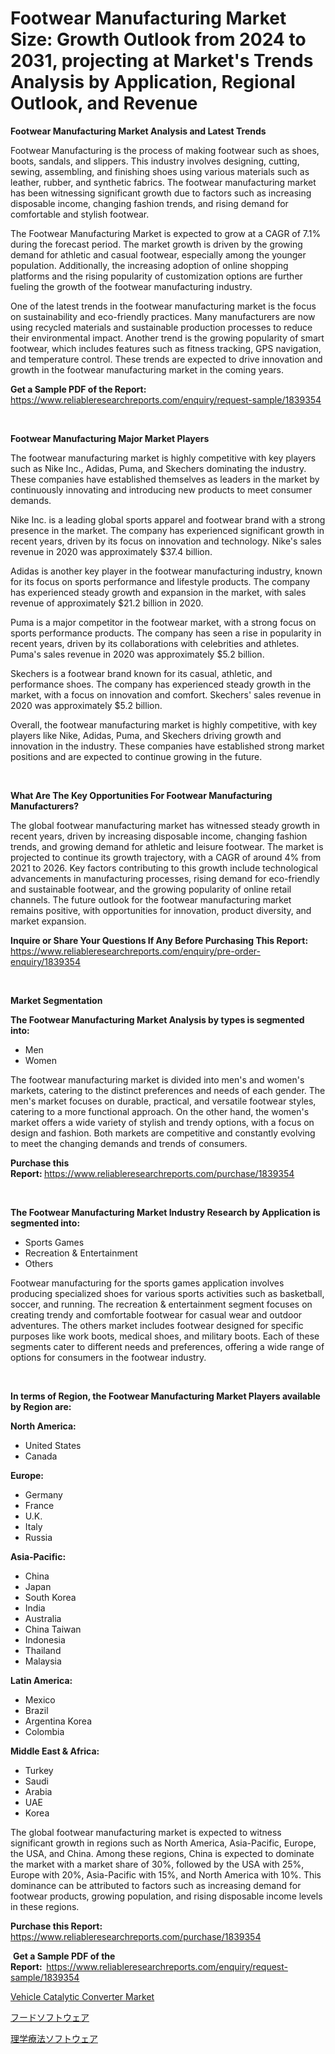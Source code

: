 <p><h1>Footwear Manufacturing Market Size: Growth Outlook from 2024 to 2031, projecting at Market's Trends Analysis by Application, Regional Outlook, and Revenue</h1></p><p><strong>Footwear Manufacturing Market Analysis and Latest Trends</strong></p>
<p><p>Footwear Manufacturing is the process of making footwear such as shoes, boots, sandals, and slippers. This industry involves designing, cutting, sewing, assembling, and finishing shoes using various materials such as leather, rubber, and synthetic fabrics. The footwear manufacturing market has been witnessing significant growth due to factors such as increasing disposable income, changing fashion trends, and rising demand for comfortable and stylish footwear.</p><p>The Footwear Manufacturing Market is expected to grow at a CAGR of 7.1% during the forecast period. The market growth is driven by the growing demand for athletic and casual footwear, especially among the younger population. Additionally, the increasing adoption of online shopping platforms and the rising popularity of customization options are further fueling the growth of the footwear manufacturing industry.</p><p>One of the latest trends in the footwear manufacturing market is the focus on sustainability and eco-friendly practices. Many manufacturers are now using recycled materials and sustainable production processes to reduce their environmental impact. Another trend is the growing popularity of smart footwear, which includes features such as fitness tracking, GPS navigation, and temperature control. These trends are expected to drive innovation and growth in the footwear manufacturing market in the coming years.</p></p>
<p><strong>Get a Sample PDF of the Report:&nbsp;</strong> <a href="https://www.reliableresearchreports.com/enquiry/request-sample/1839354">https://www.reliableresearchreports.com/enquiry/request-sample/1839354</a></p>
<p>&nbsp;</p>
<p><strong>Footwear Manufacturing Major Market Players</strong></p>
<p><p>The footwear manufacturing market is highly competitive with key players such as Nike Inc., Adidas, Puma, and Skechers dominating the industry. These companies have established themselves as leaders in the market by continuously innovating and introducing new products to meet consumer demands.</p><p>Nike Inc. is a leading global sports apparel and footwear brand with a strong presence in the market. The company has experienced significant growth in recent years, driven by its focus on innovation and technology. Nike's sales revenue in 2020 was approximately $37.4 billion.</p><p>Adidas is another key player in the footwear manufacturing industry, known for its focus on sports performance and lifestyle products. The company has experienced steady growth and expansion in the market, with sales revenue of approximately $21.2 billion in 2020.</p><p>Puma is a major competitor in the footwear market, with a strong focus on sports performance products. The company has seen a rise in popularity in recent years, driven by its collaborations with celebrities and athletes. Puma's sales revenue in 2020 was approximately $5.2 billion.</p><p>Skechers is a footwear brand known for its casual, athletic, and performance shoes. The company has experienced steady growth in the market, with a focus on innovation and comfort. Skechers' sales revenue in 2020 was approximately $5.2 billion.</p><p>Overall, the footwear manufacturing market is highly competitive, with key players like Nike, Adidas, Puma, and Skechers driving growth and innovation in the industry. These companies have established strong market positions and are expected to continue growing in the future.</p></p>
<p>&nbsp;</p>
<p><strong>What Are The Key Opportunities For Footwear Manufacturing Manufacturers?</strong></p>
<p><p>The global footwear manufacturing market has witnessed steady growth in recent years, driven by increasing disposable income, changing fashion trends, and growing demand for athletic and leisure footwear. The market is projected to continue its growth trajectory, with a CAGR of around 4% from 2021 to 2026. Key factors contributing to this growth include technological advancements in manufacturing processes, rising demand for eco-friendly and sustainable footwear, and the growing popularity of online retail channels. The future outlook for the footwear manufacturing market remains positive, with opportunities for innovation, product diversity, and market expansion.</p></p>
<p><strong>Inquire or Share Your Questions If Any Before Purchasing This Report:</strong> <a href="https://www.reliableresearchreports.com/enquiry/pre-order-enquiry/1839354">https://www.reliableresearchreports.com/enquiry/pre-order-enquiry/1839354</a></p>
<p>&nbsp;</p>
<p><strong>Market Segmentation</strong></p>
<p><strong>The Footwear Manufacturing Market Analysis by types is segmented into:</strong></p>
<p><ul><li>Men</li><li>Women</li></ul></p>
<p><p>The footwear manufacturing market is divided into men's and women's markets, catering to the distinct preferences and needs of each gender. The men's market focuses on durable, practical, and versatile footwear styles, catering to a more functional approach. On the other hand, the women's market offers a wide variety of stylish and trendy options, with a focus on design and fashion. Both markets are competitive and constantly evolving to meet the changing demands and trends of consumers.</p></p>
<p><strong>Purchase this Report:&nbsp;</strong><a href="https://www.reliableresearchreports.com/purchase/1839354">https://www.reliableresearchreports.com/purchase/1839354</a></p>
<p>&nbsp;</p>
<p><strong>The Footwear Manufacturing Market Industry Research by Application is segmented into:</strong></p>
<p><ul><li>Sports Games</li><li>Recreation & Entertainment</li><li>Others</li></ul></p>
<p><p>Footwear manufacturing for the sports games application involves producing specialized shoes for various sports activities such as basketball, soccer, and running. The recreation & entertainment segment focuses on creating trendy and comfortable footwear for casual wear and outdoor adventures. The others market includes footwear designed for specific purposes like work boots, medical shoes, and military boots. Each of these segments cater to different needs and preferences, offering a wide range of options for consumers in the footwear industry.</p></p>
<p>&nbsp;</p>
<p><strong>In terms of Region, the Footwear Manufacturing Market Players available by Region are:</strong></p>
<p>
    <p> <strong> North America: </strong>
        <ul>
            <li>United States</li>
            <li>Canada</li>
        </ul>
        </p> 
    <p> <strong> Europe: </strong>
        <ul>
            <li>Germany</li>
            <li>France</li>
            <li>U.K.</li>
            <li>Italy</li>
            <li>Russia</li>
        </ul>
        </p> 
    <p> <strong> Asia-Pacific: </strong>
        <ul>
            <li>China</li>
            <li>Japan</li>
            <li>South Korea</li>
            <li>India</li>
            <li>Australia</li>
            <li>China Taiwan</li>
            <li>Indonesia</li>
            <li>Thailand</li>
            <li>Malaysia</li>
        </ul>
        </p> 
    <p> <strong> Latin America: </strong>
        <ul>
            <li>Mexico</li>
            <li>Brazil</li>
            <li>Argentina Korea</li>
            <li>Colombia</li>
        </ul>
        </p> 
    <p> <strong> Middle East & Africa: </strong>
        <ul>
            <li>Turkey</li>
            <li>Saudi</li>
            <li>Arabia</li>
            <li>UAE</li>
            <li>Korea</li>
        </ul>
    </p>
    </p>
<p><p>The global footwear manufacturing market is expected to witness significant growth in regions such as North America, Asia-Pacific, Europe, the USA, and China. Among these regions, China is expected to dominate the market with a market share of 30%, followed by the USA with 25%, Europe with 20%, Asia-Pacific with 15%, and North America with 10%. This dominance can be attributed to factors such as increasing demand for footwear products, growing population, and rising disposable income levels in these regions.</p></p>
<p><strong>Purchase this Report: </strong><a href="https://www.reliableresearchreports.com/purchase/1839354">https://www.reliableresearchreports.com/purchase/1839354</a></p>
<p>&nbsp;<strong>Get a Sample PDF of the Report:&nbsp;&nbsp;</strong><a href="https://www.reliableresearchreports.com/enquiry/request-sample/1839354">https://www.reliableresearchreports.com/enquiry/request-sample/1839354</a></p>
<p><strong></strong></p>
<p><p><a href="https://extreme-scabiosa-c81.notion.site/Global-Vehicle-Catalytic-Converter-Market-Size-and-Market-Trends-Insights-and-Projections-from-2024-80256b7058ce448991292a0859bba87a">Vehicle Catalytic Converter Market</a></p><p><a href="https://medium.com/@kaiyohnson76845/%E9%A3%9F%E5%93%81%E3%82%BD%E3%83%95%E3%83%88%E3%82%A6%E3%82%A7%E3%82%A2%E5%B8%82%E5%A0%B4%E5%88%86%E6%9E%90-%E3%81%9D%E3%81%AEcagr-%E5%B8%82%E5%A0%B4%E3%82%BB%E3%82%B0%E3%83%A1%E3%83%B3%E3%83%86%E3%83%BC%E3%82%B7%E3%83%A7%E3%83%B3-%E3%82%B0%E3%83%AD%E3%83%BC%E3%83%90%E3%83%AB%E7%94%A3%E6%A5%AD%E6%A6%82%E8%A6%81-5ac3b8d575c0">フードソフトウェア</a></p><p><a href="https://medium.com/@redsalmon1949/%E7%90%86%E5%AD%A6%E7%99%82%E6%B3%95%E3%82%BD%E3%83%95%E3%83%88%E3%82%A6%E3%82%A7%E3%82%A2%E3%81%AE%E5%B8%82%E5%A0%B4%E3%82%B7%E3%82%A7%E3%82%A2%E3%81%AE%E9%80%B2%E5%8C%96%E3%81%A8%E5%B8%82%E5%A0%B4%E6%88%90%E9%95%B7%E3%83%88%E3%83%AC%E3%83%B3%E3%83%89-2024%E5%B9%B4-2031%E5%B9%B4-ee7f2d9eaddb">理学療法ソフトウェア</a></p></p>